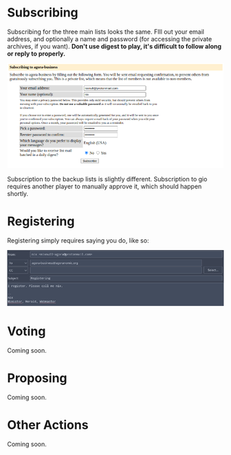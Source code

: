 # Subscribing

Subscribing for the three main lists looks the same. FIll out your email address, and optionally a name and password (for accessing the private archives, if you want). **Don't use digest to play, it's difficult to follow along or reply to properly.**

![Image of a filled out agora-business subscription.](subscribe.png)

Subscription to the backup lists is slightly different. Subscription to gio requires another player to manually approve it, which should happen shortly.

# Registering

Registering simply requires saying you do, like so:

![An example of what a registration email may look like.](register.png)

# Voting

Coming soon.

# Proposing

Coming soon.

# Other Actions

Coming soon.
